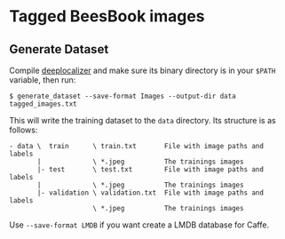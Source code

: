 # Tagged BeesBook images

## Generate Dataset

Compile [deeplocalizer](https://github.com/berleon/deeplocalizer) and make sure
its binary directory is in your `$PATH` variable, then run:

```
$ generate_dataset --save-format Images --output-dir data tagged_images.txt
```

This will write the training dataset to the `data` directory.
Its structure is as follows:

```
- data \  train      \ train.txt       File with image paths and labels
       |             \ *.jpeg          The trainings images
       |- test       \ test.txt        File with image paths and labels
       |             \ *.jpeg          The trainings images
       |- validation \ validation.txt  File with image paths and labels
                     \ *.jpeg          The trainings images
```

Use `--save-format LMDB` if you want create a LMDB database for Caffe.